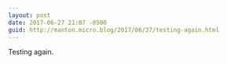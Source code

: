 ```yaml
---
layout: post
date: 2017-06-27 21:07 -0500
guid: http://manton.micro.blog/2017/06/27/testing-again.html
---
```

Testing again.
